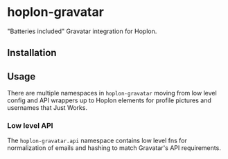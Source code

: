 # hoplon-gravatar

"Batteries included" Gravatar integration for Hoplon.

## Installation

## Usage

There are multiple namespaces in `hoplon-gravatar` moving from low level config
and API wrappers up to Hoplon elements for profile pictures and usernames that
Just Works.

### Low level API

The `hoplon-gravatar.api` namespace contains low level fns for normalization of
emails and hashing to match Gravatar's API requirements.
